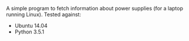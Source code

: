 A simple program to fetch information about power supplies (for a laptop running Linux).
Tested against:
- Ubuntu 14.04
- Python 3.5.1
